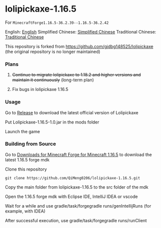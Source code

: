 # lolipickaxe-1.16.5
For `MinecraftForge1.16.5-36.2.39--1.16.5-36.2.42`

English: [English](https://github.com/QiMeng0206/lolipickaxe-1.16.5/blob/main/README.md)  Simplified Chinese: [Simplified Chinese](https://github.com/QiMeng0206/lolipickaxe-1.16.5/blob/main/readme-zh_CN.md)  Traditional Chinese: [Traditional Chinese](https://github.com/QiMeng0206/lolipickaxe-1.16.5/blob/main/readme-zh_TW.md)

This repository is forked from https://github.com/gjdbg148525/lolipickaxe (the original repository is no longer maintained)

### Plans

1. ~~Continue to migrate lolipickaxe to 1.18.2 and higher versions and maintain it continuously~~ (long-term plan)

2. Fix bugs in lolipickaxe 1.16.5

### Usage

Go to [Release](https://github.com/QiMeng0206/lolipickaxe-1.16.5/releases/latest) to download the latest official version of Lolipickaxe

Put Lolipickaxe-1.16.5-1.0.jar in the mods folder

Launch the game

### Building from Source

Go to [Downloads for Minecraft Forge for Minecraft 1.16.5](https://files.minecraftforge.net/net/minecraftforge/forge/index_1.16.5.html) to download the latest 1.16.5 forge mdk

Clone this repository

```shell
git clone https://github.com/QiMeng0206/lolipickaxe-1.16.5.git
```
Copy the main folder from lolipickaxe-1.16.5 to the src folder of the mdk

Open the 1.16.5 forge mdk with Eclipse IDE, IntelliJ IDEA or vscode

Wait for a while and use gradle/task/forgegradle runs/genIntellijRuns (for example, with IDEA)

After successful execution, use gradle/task/forgegradle runs/runClient
